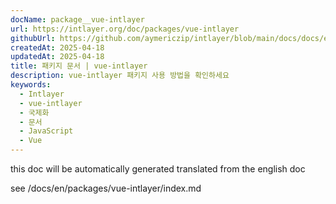 ```yaml
---
docName: package__vue-intlayer
url: https://intlayer.org/doc/packages/vue-intlayer
githubUrl: https://github.com/aymericzip/intlayer/blob/main/docs/docs/en/packages/vue-intlayer/index.md
createdAt: 2025-04-18
updatedAt: 2025-04-18
title: 패키지 문서 | vue-intlayer
description: vue-intlayer 패키지 사용 방법을 확인하세요
keywords:
  - Intlayer
  - vue-intlayer
  - 국제화
  - 문서
  - JavaScript
  - Vue
---
```


this doc will be automatically generated translated from the english doc

see /docs/en/packages/vue-intlayer/index.md
